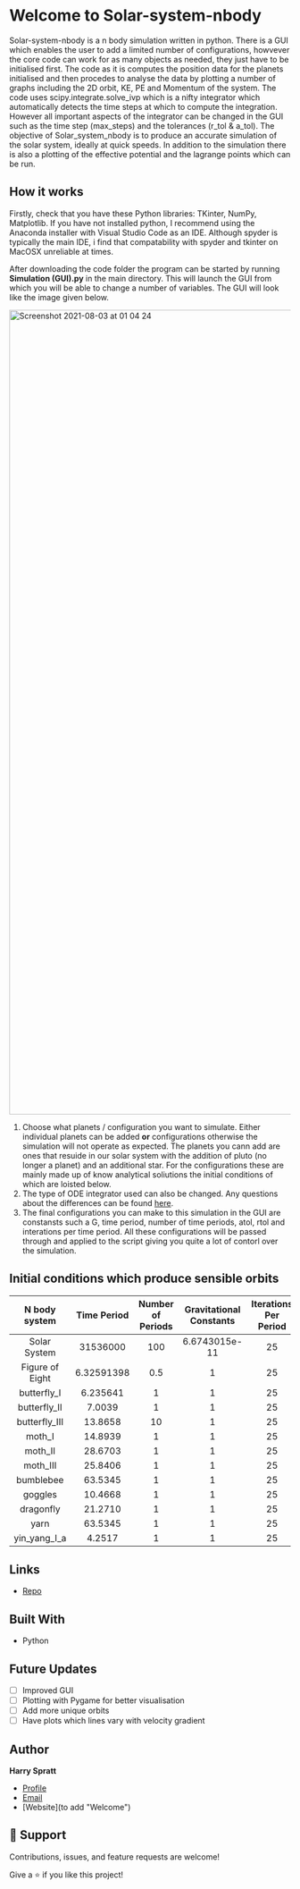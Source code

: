 # Welcome to Solar-system-nbody

Solar-system-nbody is a n body simulation written in python. There is a GUI which enables the user to add a limited number of configurations, howvever the core code can work for as many objects as needed, they just have to be initialised first. The code as it is computes the position data for the planets initialised and then procedes to analyse the data by plotting a number of graphs including the 2D orbit, KE, PE and Momentum of the system. The code uses scipy.integrate.solve_ivp which is a nifty integrator which automatically detects the time steps at which to compute the integration. However all important aspects of the integrator can be changed in the GUI such as the time step (max_steps) and the tolerances (r_tol & a_tol). The objective of Solar_system_nbody is to produce an accurate simulation of the solar system, ideally at quick speeds. In addition to the simulation there is also a plotting of the effective potential and the lagrange points which can be run.

## How it works

Firstly, check that you have these Python libraries: TKinter, NumPy, Matplotlib. If you have not installed python, I recommend using the Anaconda installer with Visual Studio Code as an IDE. Although spyder is typically the main IDE, i find that compatability with spyder and tkinter on MacOSX unreliable at times. 

After downloading the code folder the program can be started by running **Simulation (GUI).py** in the main directory. This will launch the GUI from which you will be able to change a number of variables. The GUI will look like the image given below. 

<img width="1440" alt="Screenshot 2021-08-03 at 01 04 24" src="https://user-images.githubusercontent.com/42693405/127939202-c0c0e964-7b76-4a69-87e1-fdcdcb287dfd.png">

1. Choose what planets / configuration you want to simulate. Either individual planets can be added **or** configurations otherwise the simulation will not operate as expected. The planets you cann add are ones that resuide in our solar system with the addition of pluto (no longer a planet) and an additional star. For the configurations these are mainly made up of know analytical soliutions the initial conditions of which are loisted below. 
2. The type of ODE integrator used can also be changed. Any questions about the differences can be found [here](https://docs.scipy.org/doc/scipy/reference/generated/scipy.integrate.solve_ivp.html). 
3. The final configurations you can make to this simulation in the GUI are constansts such a G, time period, number of time periods, atol, rtol and interations per time period. All these configurations will be passed through and applied to the script giving you quite a lot of contorl over the simulation. 

## Initial conditions which produce sensible orbits
  
| N body system | Time Period | Number of Periods | Gravitational Constants | Iterations Per Period | ODE Solver |
| :-----------: | :------------: | :------------: | :-----------: | :------------: | :------------: |
| Solar System   |   31536000   |    100 | 6.6743015e-11 | 25 | RK45 |
| Figure of Eight  |    6.32591398    |      0.5 | 1 | 25 | RK45 |
| butterfly_I     |    6.235641    |      1 | 1 | 25 | RK45 |
| butterfly_II     |    7.0039    |      1 | 1 | 25 | RK45 |
| butterfly_III     |    13.8658    |      10 | 1 | 25 | RK45 |
| moth_I     |    14.8939    |      1 | 1 | 25 | RK45 |
| moth_II     |    28.6703    |      1 | 1 | 25 | RK45 |
| moth_III     |    25.8406    |      1 | 1 | 25 | RK45 |
| bumblebee    |    63.5345    |      1 | 1 | 25 | RK45 |
| goggles    |    10.4668    |      1 | 1 | 25 | RK45 |
| dragonfly    |    21.2710    |      1 | 1 | 25 | RK45 |
| yarn    |    63.5345    |      1 | 1 | 25 | RK45 |
| yin_yang_I_a    |    4.2517    |      1 | 1 | 25 | RK45 |


## Links

- [Repo](https://github.com/hsspratt/Solar-system-nbody "<N Body Simulation> Repo")

## Built With

- Python

## Future Updates

- [ ] Improved GUI
- [ ] Plotting with Pygame for better visualisation
- [ ] Add more unique orbits
- [ ] Have plots which lines vary with velocity gradient

## Author

**Harry Spratt**

- [Profile](https://github.com/hsspratt "Rohit jain")
- [Email](mailto:ppyhss@nottingham.ac.uk?subject=Hi "Hi!")
- [Website](to add "Welcome")

## 🤝 Support

Contributions, issues, and feature requests are welcome!

Give a ⭐️ if you like this project!
